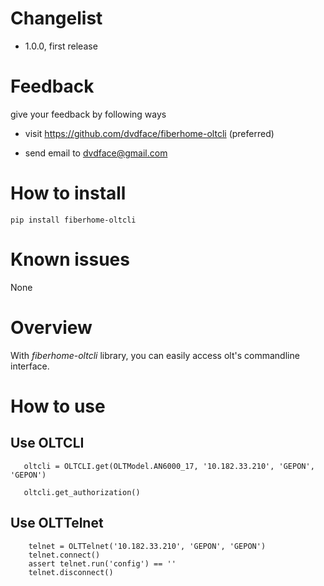 # Changelist
* 1.0.0,  first release

# Feedback

give your feedback by following ways<br/>

* visit https://github.com/dvdface/fiberhome-oltcli (preferred)

* send email to dvdface@gmail.com
  

# How to install

`pip install fiberhome-oltcli`

# Known issues

None <br/>

# Overview

With *fiberhome-oltcli* library, you can easily access olt's commandline interface.<br/>

# How to use
## Use OLTCLI ###
```
   oltcli = OLTCLI.get(OLTModel.AN6000_17, '10.182.33.210', 'GEPON', 'GEPON')

   oltcli.get_authorization()
```
## Use OLTTelnet ###
```
    telnet = OLTTelnet('10.182.33.210', 'GEPON', 'GEPON')
    telnet.connect()
    assert telnet.run('config') == ''
    telnet.disconnect()

```